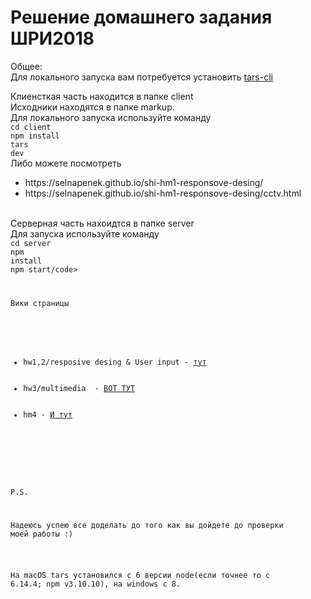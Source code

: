 # Решение домашнего задания ШРИ2018

Общее:<br>
Для локального запуска вам потребуется установить <a href="https://github.com/tars/tars-cli">tars-cli</a>  

Клиенсткая часть находится в папке client<br>
Исходники находятся в папке markup.<br>
Для локального запуска используйте команду <br>
<code>cd client</code><br>
<code>npm install</code><br>
<code>tars dev</code><br>
Либо можете посмотреть
<ul>
  <li>https://selnapenek.github.io/shi-hm1-responsove-desing/</li>
  <li>https://selnapenek.github.io/shi-hm1-responsove-desing/cctv.html</li>
</ul>


<br>Серверная часть нахоидтся в папке server<br>
Для запуска используйте команду<br> 
<code>cd server</code><br>
<code>npm install</code><br>
<code>npm start/code><br>
  
  Вики страницы
  <ul>
  <li>hw1,2/resposive desing & User input - <a href="https://github.com/Selnapenek/shi-hm1-responsove-desing/wiki/hw1,2">тут</a></li>
  <li>hw3/multimedia  - <a href="https://github.com/Selnapenek/shi-hm1-responsove-desing/wiki/hw3-multimedia">ВОТ ТУТ</a></li>
  <li>hm4 - <a href="https://github.com/Selnapenek/shi-hm1-responsove-desing/wiki/hw4-nodejs">И тут</a></li>
  </ul>


<br>
<br>P.S.


<br>Надеюсь успею все доделать до того как вы дойдете до проверки моей работы :)

<br>На macOS tars установился с 6 версии node(если точнее то с 6.14.4; npm v3.10.10), на windows с 8.



